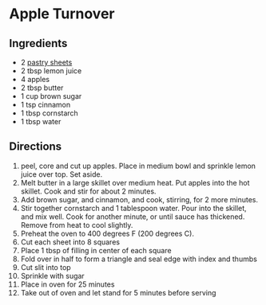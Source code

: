 # Apple Turnover

## Ingredients
 * 2 [pastry sheets](https://github.com/stevenharradine/Recipes/blob/master/pastry.md)
 * 2 tbsp lemon juice
 * 4 apples
 * 2 tbsp butter
 * 1 cup brown sugar
 * 1 tsp cinnamon
 * 1 tbsp cornstarch
 * 1 tbsp water

## Directions
1. peel, core and cut up apples.  Place in medium bowl and sprinkle lemon juice over top.  Set aside.
2. Melt butter in a large skillet over medium heat. Put apples into the hot skillet. Cook and stir for about 2 minutes.
3. Add brown sugar, and cinnamon, and cook, stirring, for 2 more minutes.
4. Stir together cornstarch and 1 tablespoon water. Pour into the skillet, and mix well. Cook for another minute, or until sauce has thickened. Remove from heat to cool slightly.
5. Preheat the oven to 400 degrees F (200 degrees C).
6. Cut each sheet into 8 squares
7. Place 1 tbsp of filling in center of each square
8. Fold over in half to form a triangle and seal edge with index and thumbs
9. Cut slit into top
10. Sprinkle with sugar
11. Place in oven for 25 minutes
12. Take out of oven and let stand for 5 minutes before serving
